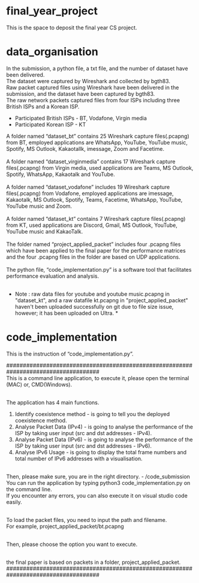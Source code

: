 # final_year_project
This is the space to deposit the final year CS project.

# data_organisation
In the submission, a python file, a txt file, and the number of dataset have been delivered. <br/> 
The dataset were captured by Wireshark and collected by bgth83. <br/> 
Raw packet captured files using Wireshark have been delivered in the submission, and the dataset have been captured by bgth83.<br/> 
The raw network packets captured files from four ISPs including three British ISPs and a Korean ISP. <br/> 
- Participated British ISPs - BT, Vodafone, Virgin media
- Participated Korean ISP - KT
 
A folder named “dataset_bt” contains 25 Wireshark capture files(.pcapng) from BT, employed applications are WhatsApp, YouTube, YouTube music, Spotify, MS Outlook, Kakaotallk, imessage, Zoom and Facetime.<br/> 
<br/> 
A folder named “dataset_virginmedia” contains 17 Wireshark capture files(.pcapng) from Virgin media, used applications are Teams, MS Outlook, Spotify, WhatsApp, Kakaotalk and YouTube. <br/> 
<br/> 
A folder named “dataset_vodafone” includes 19 Wireshark capture files(.pcapng) from Vodafone, employed applications are imessage, Kakaotalk, MS Outlook, Spotify, Teams, Facetime, WhatsApp, YouTube, YouTube music and Zoom. <br/> 
<br/> 
A folder named “dataset_kt” contains 7 Wireshark capture files(.pcapng) from KT, used applications are Discord, Gmail, MS Outlook, YouTube, YouTube music and KakaoTalk. <br/> <br/> 
The folder named “project_applied_packet” includes four .pcapng files which have been applied to the final paper for the performance matrices and the four .pcapng files in the folder are based on UDP applications.<br/> <br/> 
The python file, “code_implementation.py” is a software tool that facilitates performance evaluation and analysis. <br/> <br/> 
* Note : raw data files for youtube and youtube music.pcapng in "dataset_kt", and a raw datafile kt.pcapng in "project_applied_packet" haven't been uploaded successfully on git due to file size issue, however; it has been uploaded on Ultra. *

# code_implementation
This is the instruction of “code_implementation.py”.

#################################################################################### <br/> 
This is a command line application, to execute it, please open the terminal (MAC) or, CMD(Windows).<br/> <br/> 

The application has 4 main functions.<br/> 
1. Identify coexistence method - is going to tell you the deployed coexistence method.<br/> 
2. Analyse Packet Data (IPv4) - is going to analyse the performance of the ISP by taking user input (src and dst addresses - IPv4).<br/> 
3. Analyse Packet Data (IPv6) - is going to analyse the performance of the ISP by taking user input (src and dst addresses - IPv6).<br/> 
4. Analyse IPv6 Usage - is going to display the total frame numbers and total number of IPv6 addresses with a visualisation.<br/> <br/> 

Then, please make sure, you are in the right directory. - /code_submission<br/> 
You can run the application by typing python3 code_implementation.py on the command line.<br/> 
If you encounter any errors, you can also execute it on visual studio code easily.<br/> <br/> 

To load the packet files, you need to input the path and filename.<br/> 
For example, project_applied_packet/bt.pcapng<br/> <br/> 

Then, please choose the option you want to execute.<br/> <br/> 


the final paper is based on packets in a folder, project_applied_packet. <br/> 
####################################################################################




